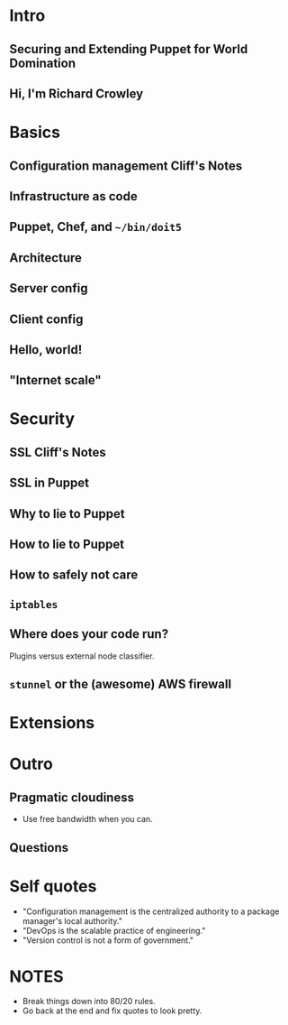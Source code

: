 # Intro

## Securing and Extending Puppet for World Domination

## Hi, I'm Richard Crowley

# Basics

## Configuration management Cliff's Notes

## Infrastructure as code

## Puppet, Chef, and `~/bin/doit5`

## Architecture

## Server config

## Client config

## Hello, world!

## "Internet scale"

# Security

## SSL Cliff's Notes

## SSL in Puppet

## Why to lie to Puppet

## How to lie to Puppet

## How to safely not care

## `iptables`

## Where does your code run?

Plugins versus external node classifier.

## `stunnel` or the (awesome) AWS firewall

# Extensions

# Outro

## Pragmatic cloudiness

* Use free bandwidth when you can.

## Questions



# Self quotes

* "Configuration management is the centralized authority to a package manager's local authority."
* "DevOps is the scalable practice of engineering."
* "Version control is not a form of government."

# NOTES

* Break things down into 80/20 rules.
* Go back at the end and fix quotes to look pretty.
